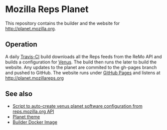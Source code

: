 # Mozilla Reps Planet

This repository contains the builder and the website for
http://planet.mozilla.org.

## Operation

A daily [Travis-CI](http://travis-ci.org/) build downloads all the Reps feeds
from the ReMo API and builds a configuration
for [Venus](https://github.com/rubys/venus). The build then runs the later to
build the website. Any updates to the planet are commited to the gh-pages branch
and pushed to GitHub. The website runs
under [GitHub Pages](https://pages.github.com/) and listens at
http://planet.mozillareps.org


## See also

 * [Script to auto-create venus planet software configuration from reps.mozilla.org API](https://github.com/glogiotatidis/ReMo-Planet-AutoFeed/)
 * [Planet theme](https://github.com/glogiotatidis/remo-planet-theme)
 * [Builder Docker Image](https://hub.docker.com/r/giorgos/planet-mozillareps-org-builder/)
